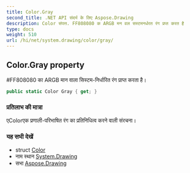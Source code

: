 ```yaml
---
title: Color.Gray
second_title: .NET API संदर्भ के लिए Aspose.Drawing
description: Color संपत्त. FF808080 क ARGB मन वल सस्टमनर्धरत रंग प्रप्त करत है
type: docs
weight: 510
url: /hi/net/system.drawing/color/gray/
---
```

## Color.Gray property

#FF808080 का ARGB मान वाला सिस्टम-निर्धारित रंग प्राप्त करता है।

```csharp
public static Color Gray { get; }
```

### प्रतिलाभ की मात्रा

एColorएक प्रणाली-परिभाषित रंग का प्रतिनिधित्व करने वाली संरचना।

### यह सभी देखें

* struct [Color](../)
* नाम स्थान [System.Drawing](../../color/)
* सभा [Aspose.Drawing](../../../)


